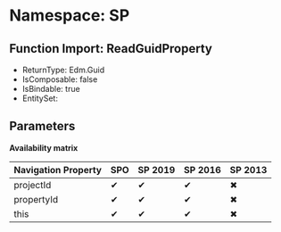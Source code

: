 # Namespace: SP

## Function Import: ReadGuidProperty

- ReturnType: Edm.Guid
- IsComposable: false
- IsBindable: true
- EntitySet: 

## Parameters

**Availability matrix**

Navigation Property | SPO | SP 2019 | SP 2016 | SP 2013
----------|-----|---------|---------|--------
projectId | ✔ | ✔ | ✔ | ✖
propertyId | ✔ | ✔ | ✔ | ✖
this | ✔ | ✔ | ✔ | ✖
